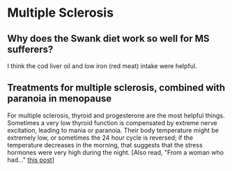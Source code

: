 # Multiple Sclerosis

## Why does the Swank diet work so well for MS sufferers?
I think the cod liver oil and low iron (red meat) intake were helpful.

## Treatments for multiple sclerosis, combined with paranoia in menopause
For multiple sclerosis, thyroid and progesterone are the most helpful things. Sometimes a very low thyroid function is compensated by extreme nerve excitation, leading to mania or paranoia. Their body temperature might be extremely low, or sometimes the 24 hour cycle is reversed; if the temperature decreases in the morning, that suggests that the stress hormones were very high during the night. 
[Also read, "From a woman who had..." [this post](https://lowtoxinforum.com/threads/ray-peat-email-advice-depository.1035/page-2#post-11587)]